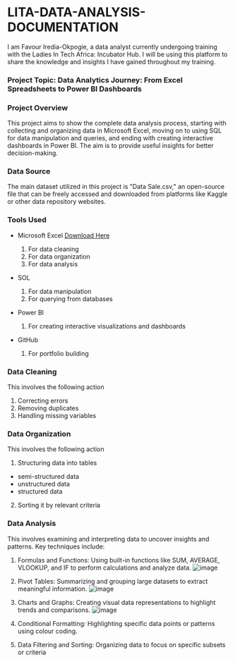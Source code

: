 # LITA-DATA-ANALYSIS-DOCUMENTATION
I am Favour Iredia-Okpogie, a data analyst currently undergoing training with the Ladies In Tech Africa: Incubator Hub. I will be using this platform to share the knowledge and insights I have gained throughout my training.
### Project Topic:  Data Analytics Journey: From Excel Spreadsheets to Power BI Dashboards

### Project Overview
This project aims to show the complete data analysis process, starting with collecting and organizing data in Microsoft Excel, moving on to using SQL for data manipulation and queries, and ending with creating interactive dashboards in Power BI. The aim is to provide useful insights for better decision-making.

### Data Source
The main dataset utilized in this project is "Data Sale.csv," an open-source file that can be freely accessed and downloaded from platforms like Kaggle or other data repository websites.

### Tools Used
- Microsoft Excel [Download Here](https://wwww.microsoft.com)
  1. For data cleaning
  2. For data organization
  3. For data analysis
  
 - SOL
   1. For data manipulation
   2. For querying from databases

 - Power BI
   1. For creating interactive visualizations and dashboards

  - GitHub
    1. For portfolio building

### Data Cleaning
This involves the following action
1. Correcting errors
2. Removing duplicates
3. Handling missing variables

### Data Organization
This involves the following action
1. Structuring data into tables
  - semi-structured data
  - unstructured data
  - structured data
2. Sorting it by relevant criteria

### Data Analysis
This involves examining and interpreting data to uncover insights and patterns. Key techniques include:
1. Formulas and Functions: Using built-in functions like SUM, AVERAGE, VLOOKUP, and IF to perform calculations and analyze data.
   ![image](https://github.com/user-attachments/assets/22e7307b-8e9f-4c59-bc99-cb48d9b7d8ac)
2. Pivot Tables: Summarizing and grouping large datasets to extract meaningful information.
   ![image](https://github.com/user-attachments/assets/51d28040-8a6e-46b6-b5a1-8fc4f66115e0)

3. Charts and Graphs: Creating visual data representations to highlight trends and comparisons.
   ![image](https://github.com/user-attachments/assets/a90e5ac5-fb17-4f55-a2bf-7461b21d2f4d)

6. Conditional Formatting: Highlighting specific data points or patterns using colour coding.
7. Data Filtering and Sorting: Organizing data to focus on specific subsets or criteria





